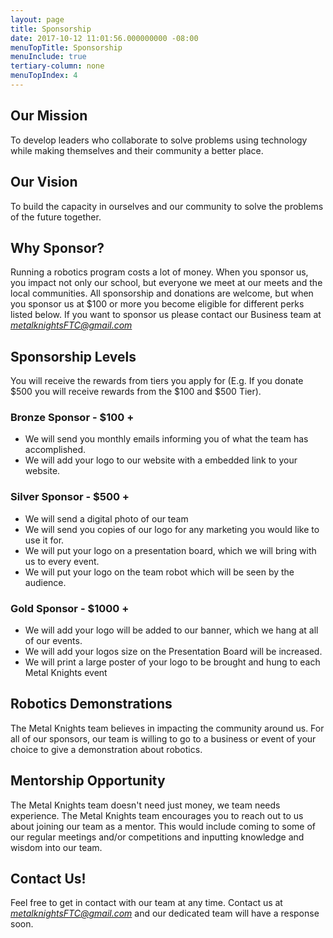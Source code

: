 ```yaml
---
layout: page
title: Sponsorship
date: 2017-10-12 11:01:56.000000000 -08:00
menuTopTitle: Sponsorship
menuInclude: true
tertiary-column: none
menuTopIndex: 4
---
```

**Our Mission**
---------------

To develop leaders who collaborate to solve problems using technology while making themselves and their community a better place.

**Our Vision**
---------------

To build the capacity in ourselves and our community to solve the problems of the future together.

**Why Sponsor?**
----------------

Running a robotics program costs a lot of money. When you sponsor us, you impact not only our school, but everyone we meet at our meets and the local communities. All sponsorship and donations are welcome, but when you sponsor us at $100 or more you become eligible for different perks listed below. If you want to sponsor us please contact our Business team at _[metalknightsFTC@gmail.com](mailto:metalknightsFTC@gmail.com)_

**Sponsorship Levels**
----------------------

You will receive the rewards from tiers you apply for (E.g. If you donate $500 you will receive rewards from the $100 and $500 Tier).

### **Bronze Sponsor - $100 +**

*   We will send you monthly emails informing you of what the team has accomplished.
*   We will add your logo to our website with a embedded link to your website.

### **Silver Sponsor - $500 +**

*   We will send a digital photo of our team
*   We will send you copies of our logo for any marketing you would like to use it for.
*   We will put your logo on a presentation board, which we will bring with us to every event.
*   We will put your logo on the team robot which will be seen by the audience.

### **Gold Sponsor - $1000 +**

*   We will add your logo will be added to our banner, which we hang at all of our events.
*   We will add your logos size on the Presentation Board will be increased.
*   We will print a large poster of your logo to be brought and hung to each Metal Knights event

**Robotics Demonstrations**
---------------------------

The Metal Knights team believes in impacting the community around us. For all of our sponsors, our team is willing to go to a business or event of your choice to give a demonstration about robotics.

**Mentorship Opportunity**
------------------------------

The Metal Knights team doesn't need just money, we team needs experience. The Metal Knights team encourages you to reach out to us about joining our team as a mentor. This would include coming to some of our regular meetings and/or competitions and inputting knowledge and wisdom into our team.

**Contact Us!**
---------------

Feel free to get in contact with our team at any time. Contact us at [_metalknightsFTC@gmail.com_](mailto:metalknightsFTC@gmail.com) and our dedicated team will have a response soon.
